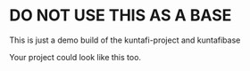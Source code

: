 # DO NOT USE THIS AS A BASE

This is just a demo build of the kuntafi-project and kuntafibase

Your project could look like this too.